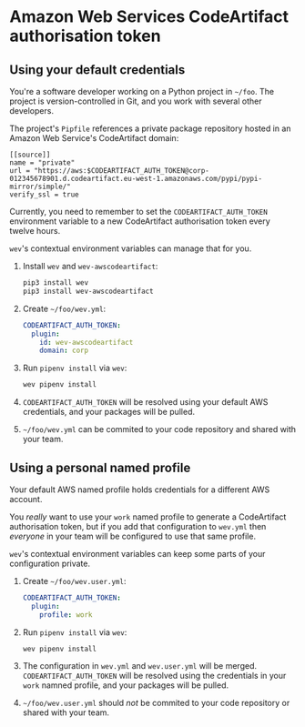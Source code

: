 # Amazon Web Services CodeArtifact authorisation token

## Using your default credentials

You're a software developer working on a Python project in `~/foo`. The project is version-controlled in Git, and you work with several other developers.

The project's `Pipfile` references a private package repository hosted in an Amazon Web Service's CodeArtifact domain:

```text
[[source]]
name = "private"
url = "https://aws:$CODEARTIFACT_AUTH_TOKEN@corp-012345678901.d.codeartifact.eu-west-1.amazonaws.com/pypi/pypi-mirror/simple/"
verify_ssl = true
```

Currently, you need to remember to set the `CODEARTIFACT_AUTH_TOKEN` environment variable to a new CodeArtifact authorisation token every twelve hours.

`wev`'s contextual environment variables can manage that for you.

1. Install `wev` and `wev-awscodeartifact`:

    ```bash
    pip3 install wev
    pip3 install wev-awscodeartifact
    ```

1. Create `~/foo/wev.yml`:

    ```yaml
    CODEARTIFACT_AUTH_TOKEN:
      plugin:
        id: wev-awscodeartifact
        domain: corp
    ```

1. Run `pipenv install` via `wev`:

    ```bash
    wev pipenv install
    ```

1. `CODEARTIFACT_AUTH_TOKEN` will be resolved using your default AWS credentials, and your packages will be pulled.
1. `~/foo/wev.yml` can be commited to your code repository and shared with your team.

## Using a personal named profile

Your default AWS named profile holds credentials for a different AWS account.

You _really_ want to use your `work` named profile to generate a CodeArtifact authorisation token, but if you add that configuration to `wev.yml` then _everyone_ in your team will be configured to use that same profile.

`wev`'s contextual environment variables can keep some parts of your configuration private.

1. Create `~/foo/wev.user.yml`:

    ```yaml
    CODEARTIFACT_AUTH_TOKEN:
      plugin:
        profile: work
    ```

1. Run `pipenv install` via `wev`:

    ```bash
    wev pipenv install
    ```

1. The configuration in `wev.yml` and `wev.user.yml` will be merged. `CODEARTIFACT_AUTH_TOKEN` will be resolved using the credentials in your `work` namned profile, and your packages will be pulled.
1. `~/foo/wev.user.yml` should _not_ be commited to your code repository or shared with your team.
